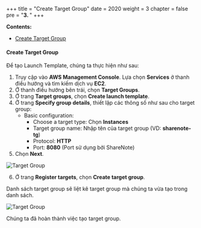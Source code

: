 +++
title = "Create Target Group"
date = 2020
weight = 3
chapter = false
pre = "<b>3. </b>"
+++

**Contents:**
- [Create Target Group](#create-target-group)

#### Create Target Group

Để tạo Launch Template, chúng ta thực hiện như sau:
1. Truy cập vào **AWS Management Console**. Lựa chọn **Services** ở thanh điều hướng và tìm kiếm dịch vụ **EC2**.
2. Ở thanh điều hướng bên trái, chọn **Target Groups**.
3. Ở trang **Target groups**, chọn **Create launch template**.
4. Ở trang **Specify group details**, thiết lập các thông số như sau cho target group:
   - Basic configuration:
     - Choose a target type: Chọn **Instances**
     - Target group name: Nhập tên của target group (VD: **sharenote-tg**)
     - Protocol: **HTTP**
     - Port: **8080** (Port sử dụng bởi ShareNote)
5. Chọn **Next**.

![Target Group](../../../images/3/1.png?width=90pc)

6. Ở trang **Register targets**, chọn **Create target group**.

Danh sách target group sẽ liệt kê target group mà chúng ta vừa tạo trong danh sách.

![Target Group](../../../images/3/2.png?width=90pc)

Chúng ta đã hoàn thành việc tạo target group.